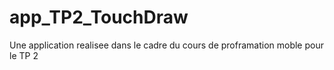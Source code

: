 # app_TP2_TouchDraw



Une application realisee dans le cadre du cours de proframation moble pour le TP 2
